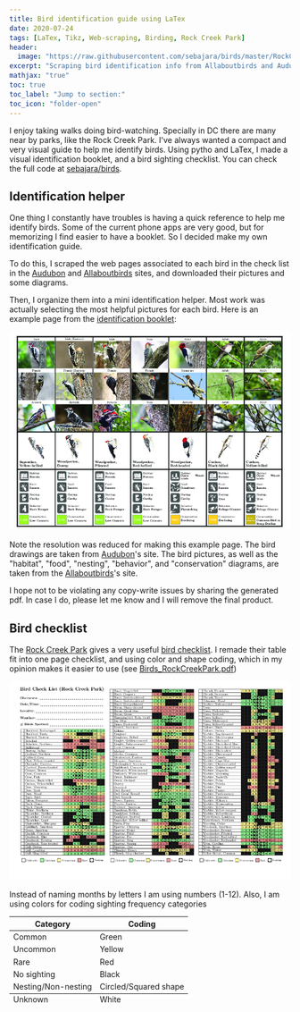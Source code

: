```yaml
---
title: Bird identification guide using LaTex
date: 2020-07-24
tags: [LaTex, Tikz, Web-scraping, Birding, Rock Creek Park]
header:
  image: "https://raw.githubusercontent.com/sebajara/birds/master/RockCreekPark/allaboutbirds/allaboutbirds_booklet-18.png"
excerpt: "Scraping bird identification info from Allaboutbirds and Audubon and turn them into an identification guide using LaTex"
mathjax: "true"
toc: true
toc_label: "Jump to section:"
toc_icon: "folder-open"
---
```


I enjoy taking walks doing bird-watching. Specially in DC there are many
near by parks, like the Rock Creek Park. I've always wanted a compact
and very visual guide to help me identify birds. Using pytho and LaTex,
I made a visual identification booklet, and a bird sighting
checklist. You can check the full code
at [sebajara/birds](https://github.com/sebajara/birds).

## Identification helper

One thing I constantly have troubles is having a quick reference to help
me identify birds. Some of the current phone apps are very good, but for
memorizing I find easier to have a booklet. So I decided make my own
identification guide.

To do this, I scraped the web pages associated to each bird in the check
list in the [Audubon](https://www.audubon.org) and
[Allaboutbirds](https://www.allaboutbirds.org/) sites, and downloaded
their pictures and some diagrams. 

Then, I organize them into a mini identification helper. Most work was
 actually selecting the most helpful pictures for each bird. Here is an
example page from the [identification
booklet](https://raw.githubusercontent.com/sebajara/birds/master/RockCreekPark/allaboutbirds/allaboutbirds_booklet.pdf):

![](https://raw.githubusercontent.com/sebajara/birds/master/RockCreekPark/allaboutbirds/allaboutbirds_booklet-15.png)

Note the resolution was reduced for making this example page. The bird
drawings are taken from [Audubon](https://www.audubon.org)'s site. The
bird pictures, as well as the "habitat", "food", "nesting", "behavior",
and "conservation" diagrams, are taken from the
[Allaboutbirds](https://www.allaboutbirds.org/)'s site.

I hope not to be violating any copy-write issues by sharing the
generated pdf. In case I do, please let me know and I will remove the
final product.

## Bird checklist

The [Rock Creek Park](https://www.nps.gov/rocr/) gives a very useful
[bird
checklist](https://www.nps.gov/rocr/learn/nature/upload/birdchecklist.pdf). I
remade their table fit into one page checklist, and using color and
shape coding, which in my opinion makes it easier to use (see
[Birds_RockCreekPark.pdf](https://raw.githubusercontent.com/sebajara/birds/master/RockCreekPark/Birds_RockCreekPark.pdf))

![](https://raw.githubusercontent.com/sebajara/birds/master/RockCreekPark/Birds_RockCreekPark_example.png)

Instead of naming months by letters I am using numbers (1-12). Also, I
am using colors for coding sighting frequency categories 
<table>
  <thead>
    <tr>
      <th>Category</th>
      <th>Coding</th>
    </tr>
  </thead>
  <tfoot>
    <tr>
      <td>Unknown</td>
      <td>White</td>
    </tr>
  </tfoot>
  <tbody>
    <tr>
      <td>Common</td>
      <td>Green</td>
    </tr>
    <tr>
      <td>Uncommon</td>
      <td>Yellow</td>
    </tr>
    <tr>
      <td>Rare</td>
      <td>Red</td>
    </tr>
    <tr>
      <td>No sighting</td>
      <td>Black</td>
    </tr>
    <tr>
      <td>Nesting/Non-nesting</td>
      <td>Circled/Squared shape</td>
    </tr>
  </tbody>
</table>


<!--
### Example of coding in LaTex 

I am not a great coding in LaTex, but I though may be useful to show how
you can automate a lot while making figures with
[Tikz](https://en.wikibooks.org/wiki/LaTeX/PGF/TikZ).

What we want is some function that we pass the coordinates, the
bird-name, and a list with some coding of the colors and shape, and then
draw the corresponding row in the table. E.g.
{% highlight latex %}
{% raw %}
\begin{tikzpicture}[]
	\drawbirdbox{0}{0}{Catbird, Gray}{{5,5,3,3,2,2,2,2,1,3,3,5}};
\end{tikzpicture}
{% endraw %}
{% endhighlight %}
then we can divide it into individual operations. First translating
everything to some given x,y coordinates, drawing the box where the name
goes, writing the name, drawing and coloring the boxes on each month,
and finally adding the month numbers.

{% highlight latex %}
{% raw %}
\def\rowheight{0.35} % some height
\def\namewidth{4.1} % some width
% -- box for ticking observation
\newcommand{\drawtickingbox}[]{
  \draw[black!90] (0,0) rectangle ++(\rowheight,\rowheight);
}
% -- box where the name of the bird will appear
\newcommand{\drawnamebox}[]{
  \draw[black!90] (\rowheight,0) rectangle ++(\namewidth,\rowheight);
}
% -- write the name of the bird
\newcommand{\birdname}[1]{
  \node[anchor=base,label=right:{\small #1}] (0,0) at (0.5*\rowheight,0.45*\rowheight) {};
}
{% endraw %}
{% endhighlight %}

{% highlight latex %}
{% raw %}
% -- draw month boxes given a list of observation keys for all 12 months
\newcommand{\drawmonthboxes}[1]{% {observationKeyList}
  \foreach \obskey [count=\month] in #1 {
    \ifnum\month<10{ % single digit months
      \pgfmathparse{(\month)*\rowheight}
      \drawmonthbox{\namewidth+\pgfmathresult}{0}{\obskey}{0}
    }\fi
    \ifnum\month>9{ % double digit months
      \pgfmathparse{(\month+0.2*(\month-10))*\rowheight}
      \drawmonthbox{\namewidth+\pgfmathresult}{0}{\obskey}{1}
    }\fi
  }
}
{% endraw %}
{% endhighlight %}

{% highlight latex %}
{% raw %}
% -- draw the box for a single month (this time x,y are in absolute reference)
% Observation Key conventions:
% unknown             := 0
% common              := 1
% common-nesting      := 2
% uncommon            := 3
% uncommon-nesting    := 4
% rare                := 5
% rare-nesting        := 6
% none                := 7
\def\monthcolorslist{{"white","green!40","green!40","yellow!50","yellow!50","red!40","red!40","black!90"}}
\newcommand{\drawmonthbox}[4]{% {x}{y}{observationKey}{monthDigBoolean}
  \begin{scope}[shift={(#1,#2)}]
  \def\myindex{#3} % figure out the color
  \pgfmathparse{\monthcolorslist[\myindex]}
  \edef\mycolor{\pgfmathresult}
  \ifnum#4=0{ % single digit month
    \draw[black!90,fill={\mycolor}] (0,0) rectangle ++(\rowheight,\rowheight);
    \ifnum#3=2{ \drawnestingsign }\fi
    \ifnum#3=4{ \drawnestingsign }\fi
    \ifnum#3=6{ \drawnestingsign }\fi
  }\fi
  \ifnum#4=1{ % double digit month
    \draw[black!90,fill={\mycolor}] (0,0) rectangle ++(1.2*\rowheight,\rowheight);
    \ifnum#3=2{ \drawnestingsigndig }\fi
    \ifnum#3=4{ \drawnestingsigndig }\fi
    \ifnum#3=6{ \drawnestingsigndig }\fi
  }\fi
  \end{scope}
}
{% endraw %}
{% endhighlight %}

{% highlight latex %}
{% raw %}
\def\nestingcolor{black!90}
% -- draw the nesting sign for a single digit month
\newcommand{\drawnestingsign}[]{
	\draw[fill=\nestingcolor] (0,0) -- (0.5*\rowheight,0) to[out=180,in=-90] (0,0.5*\rowheight)  -- cycle;
    \draw[fill=\nestingcolor] (0.5*\rowheight,0) -- (\rowheight,0) -- (\rowheight,0.5*\rowheight) to[out=-90,in=0] cycle;
    \draw[fill=\nestingcolor] (0,\rowheight) -- (0.5*\rowheight,\rowheight) to[out=180,in=90] (0,0.5*\rowheight)  -- cycle;
    \draw[fill=\nestingcolor] (0.5*\rowheight,\rowheight) -- (\rowheight,\rowheight) -- (\rowheight,0.5*\rowheight) to[out=90,in=0] cycle;
}
% -- draw the nesting sign for a double digit month
\newcommand{\drawnestingsigndig}[]{
    \draw[fill=\nestingcolor] (0,0) -- (0.5*1.2*\rowheight,0) to[out=180,in=-90] (0,0.5*\rowheight)  -- cycle;
    \draw[fill=\nestingcolor] (0.5*1.2*\rowheight,0) -- (1.2*\rowheight,0) -- (1.2*\rowheight,0.5*\rowheight)  to[out=-90,in=0] cycle;
    \draw[fill=\nestingcolor] (0,\rowheight) -- (0.5*1.2*\rowheight,\rowheight) to[out=180,in=90] (0,0.5*\rowheight)  -- cycle;
    \draw[fill=\nestingcolor] (0.5*1.2*\rowheight,\rowheight) -- (1.2*\rowheight,\rowheight) -- (1.2*\rowheight,0.5*\rowheight) to[out=90,in=0] cycle;
}
{% endraw %}
{% endhighlight %}
-->
